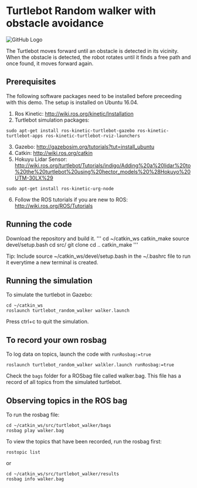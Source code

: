 # Turtlebot Random walker with obstacle avoidance

![GitHub Logo](/results/turtlebot_random_walker.gif)

The Turtlebot moves forward until an obstacle is detected in its vicinity. When the obstacle is detected, the robot rotates until it finds a free path and once found, it moves forward again.

## Prerequisites
The following software packages need to be installed before preceeding with this demo. The setup is installed on Ubuntu 16.04. 
1. Ros Kinetic: http://wiki.ros.org/kinetic/Installation
2. Turtlebot simulation packages:

```
sudo apt-get install ros-kinetic-turtlebot-gazebo ros-kinetic-turtlebot-apps ros-kinetic-turtlebot-rviz-launchers
```
3. Gazebo: http://gazebosim.org/tutorials?tut=install_ubuntu
4. Catkin: http://wiki.ros.org/catkin
5. Hokuyu Lidar Sensor: http://wiki.ros.org/turtlebot/Tutorials/indigo/Adding%20a%20lidar%20to%20the%20turtlebot%20using%20hector_models%20%28Hokuyo%20UTM-30LX%29
```
sudo apt-get install ros-kinetic-urg-node
```
6. Follow the ROS tutorials if you are new to ROS: http://wiki.ros.org/ROS/Tutorials

## Running the code
Download the repository and build it.
'''
cd ~/catkin_ws
catkin_make
source devel/setup.bash
cd src/
git clone 
cd ..
catkin_make
'''

Tip: Include source ~/catkin_ws/devel/setup.bash in the ~/.bashrc file to run it everytime a new terminal is created.

## Running the simulation
To simulate the turtlebot in Gazebo:

```
cd ~/catkin_ws
roslaunch turtlebot_random_walker walker.launch
```
Press ctrl+c to quit the simulation.

## To record your own rosbag
To log data on topics, launch the code with `runRosbag:=true`
```
roslaunch turtlebot_random_walker walkler.launch runRosbag:=true
```
Check the `bags` folder for a ROSbag file called walker.bag. This file has a record of all topics from the simulated turtlebot.

## Observing topics in the ROS bag
To run the rosbag file:
```
cd ~/catkin_ws/src/turtlebot_walker/bags
rosbag play walker.bag
```

To view the topics that have been recorded, run the rosbag first:
```
rostopic list
```

or
```
cd ~/catkin_ws/src/turtlebot_walker/results
rosbag info walker.bag
```
